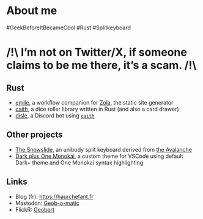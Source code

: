 # About me

#GeekBeforeItBecameCool #Rust #Splitkeyboard

# /!\ I’m not on Twitter/X, if someone claims to be me there, it’s a scam. /!\

## Rust
- [emile](https://github.com/Geobert/emile), a workflow companion for [Zola](https://getzola.org), the static site generator
- [caith](https://github.com/Geobert/caith), a dice roller library written in Rust (and also a card drawer)
- [dìsle](https://github.com/Geobert/disle), a Discord bot using [`caith`](https://github.com/Geobert/caith)

## Other projects
- [The Snowslide](https://github.com/Geobert/snowslide_site), an unibody split keyboard derived from [the Avalanche](https://github.com/vlkv/avalanche/)
- [Dark plus One Monokai](https://github.com/Geobert/dark-plus-one-monokai), a custom theme for VSCode using default Dark+ theme and One Monokai syntax highlighting

## Links
- Blog (fr): https://haurchefant.fr
- Mastodon: <a rel="me" href="https://piaille.fr/@Geobomatic">Geob-o-matic</a>
- FlickR: [Geobert](https://www.flickr.com/photos/geobmcfly/)

<!--
**Geobert/Geobert** is a ✨ _special_ ✨ repository because its `README.md` (this file) appears on your GitHub profile.

Here are some ideas to get you started:

- 🔭 I’m currently working on ...
- 🌱 I’m currently learning ...
- 👯 I’m looking to collaborate on ...
- 🤔 I’m looking for help with ...
- 💬 Ask me about ...
- 📫 How to reach me: ...
- 😄 Pronouns: ...
- ⚡ Fun fact: ...
-->

